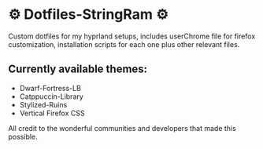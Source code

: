 # ⚙️ Dotfiles-StringRam ⚙️
Custom dotfiles for my hyprland setups, includes userChrome file for firefox customization, installation scripts for each one plus other relevant files.

## Currently available themes:
 - Dwarf-Fortress-LB
 - Catppuccin-Library
 - Stylized-Ruins
 - Vertical Firefox CSS

All credit to the wonderful communities and developers that made this possible.
